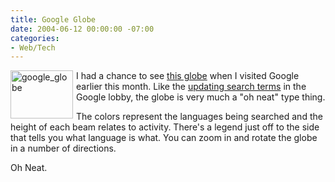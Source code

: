```yaml
---
title: Google Globe
date: 2004-06-12 00:00:00 -07:00
categories:
- Web/Tech
---
```


<a href="http://notes.torrez.org/images/google_globe.html" onclick="window.open('http://notes.torrez.org/images/google_globe.html','popup','width=222,height=172,scrollbars=no,resizable=no,toolbar=no,directories=no,location=no,menubar=no,status=no,left=0,top=0'); return false"><img alt="google_globe" src="http://notes.torrez.org/images/google_globe-thumb.jpg" width="100" height="77" border="0" style="float: left; margin: 0px 5px 5px 0px;" /></a><p>
I had a chance to see <a href="http://weblog.siliconvalley.com/column/dangillmor/archives/010477.shtml">this globe</a> when I visited Google earlier this month. Like the <a href="http://www.mercurynews.com/mld/mercurynews/business/technology/personal_technology/4671713.htm?1c">updating search terms</a> in the Google lobby, the globe is very much a "oh neat" type thing.
</p>
<p>
The colors represent the languages being searched and the height of each beam relates to activity. There's a legend just off to the side that tells you what language is what. You can zoom in and rotate the globe in a number of directions.
</p>
<p>
Oh Neat.
</p>
